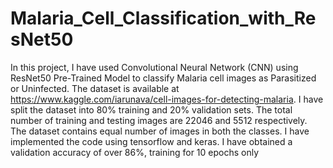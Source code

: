 # Malaria_Cell_Classification_with_ResNet50
In this project, I have used Convolutional Neural Network (CNN) using ResNet50 Pre-Trained Model to classify Malaria cell images as Parasitized or Uninfected. The dataset is available at https://www.kaggle.com/iarunava/cell-images-for-detecting-malaria. I have split the dataset into 80% training and 20% validation sets. The total number of training and testing images are 22046 and 5512 respectively. The dataset contains equal number of images in both the classes. I have implemented the code using tensorflow and keras. I have obtained a validation accuracy of over 86%, training for 10 epochs only
